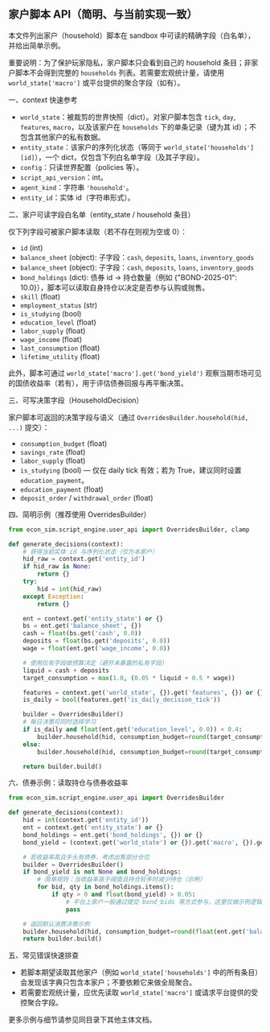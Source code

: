 ## 家户脚本 API（简明、与当前实现一致）

本文件列出家户（household）脚本在 sandbox 中可读的精确字段（白名单），并给出简单示例。

重要说明：为了保护玩家隐私，家户脚本只会看到自己的 household 条目；非家户脚本不会得到完整的 `households` 列表。若需要宏观统计量，请使用 `world_state['macro']` 或平台提供的聚合字段（如有）。

一、context 快速参考

- `world_state`：被裁剪的世界快照（dict）。对家户脚本包含 `tick`, `day`, `features`, `macro`，以及该家户在 `households` 下的单条记录（键为其 id）；不包含其他家户的私有数据。
- `entity_state`：该家户的序列化状态（等同于 `world_state['households'][id]`），一个 dict，仅包含下列白名单字段（及其子字段）。
- `config`：只读世界配置（policies 等）。
- `script_api_version`：int。
- `agent_kind`：字符串 `'household'`。
- `entity_id`：实体 id（字符串形式）。

二、家户可读字段白名单（entity_state / household 条目）

仅下列字段可被家户脚本读取（若不存在则视为空或 0）：

- `id` (int)
- `balance_sheet` (object): 子字段：`cash`, `deposits`, `loans`, `inventory_goods`
- `balance_sheet` (object): 子字段：`cash`, `deposits`, `loans`, `inventory_goods`
- `bond_holdings` (dict): 债券 id -> 持仓数量（例如 {"BOND-2025-01": 10.0}），脚本可以读取自身持仓以决定是否参与认购或抛售。
- `skill` (float)
- `employment_status` (str)
- `is_studying` (bool)
- `education_level` (float)
- `labor_supply` (float)
- `wage_income` (float)
- `last_consumption` (float)
- `lifetime_utility` (float)

此外，脚本可通过 `world_state['macro'].get('bond_yield')` 观察当期市场可见的国债收益率（若有），用于评估债券回报与再平衡决策。

三、可写决策字段（HouseholdDecision）

家户脚本可返回的决策字段与语义（通过 `OverridesBuilder.household(hid, ...)` 提交）：

- `consumption_budget` (float)
- `savings_rate` (float)
- `labor_supply` (float)
- `is_studying` (bool) — 仅在 daily tick 有效；若为 True，建议同时设置 `education_payment`。
- `education_payment` (float)
- `deposit_order` / `withdrawal_order` (float)

四、简明示例（推荐使用 OverridesBuilder）

```python
from econ_sim.script_engine.user_api import OverridesBuilder, clamp

def generate_decisions(context):
    # 获得当前实体 id 与序列化状态（仅为本家户）
    hid_raw = context.get('entity_id')
    if hid_raw is None:
        return {}
    try:
        hid = int(hid_raw)
    except Exception:
        return {}

    ent = context.get('entity_state') or {}
    bs = ent.get('balance_sheet', {})
    cash = float(bs.get('cash', 0.0))
    deposits = float(bs.get('deposits', 0.0))
    wage = float(ent.get('wage_income', 0.0))

    # 使用仅有字段做预算决定（避开未暴露的私有字段）
    liquid = cash + deposits
    target_consumption = max(1.0, (0.05 * liquid + 0.5 * wage))

    features = context.get('world_state', {}).get('features', {}) or {}
    is_daily = bool(features.get('is_daily_decision_tick'))

    builder = OverridesBuilder()
    # 每日决策可同时选择学习
    if is_daily and float(ent.get('education_level', 0.0)) < 0.4:
        builder.household(hid, consumption_budget=round(target_consumption,2), savings_rate=0.1, is_studying=True, education_payment=2.0)
    else:
        builder.household(hid, consumption_budget=round(target_consumption,2), savings_rate=0.1)

    return builder.build()
```

六、债券示例：读取持仓与债券收益率

```python
from econ_sim.script_engine.user_api import OverridesBuilder

def generate_decisions(context):
    hid = int(context.get('entity_id'))
    ent = context.get('entity_state') or {}
    bond_holdings = ent.get('bond_holdings', {}) or {}
    bond_yield = (context.get('world_state') or {}).get('macro', {}).get('bond_yield')

    # 若收益率高且手头有债券，考虑出售部分仓位
    builder = OverridesBuilder()
    if bond_yield is not None and bond_holdings:
        # 简单规则：当收益率高于阈值且持仓较多时减少持仓（示例）
        for bid, qty in bond_holdings.items():
            if qty > 0 and float(bond_yield) > 0.05:
                # 平台上家户一般通过提交 bond_bids 等方式参与，这里仅做示例逻辑
                pass

    # 返回默认消费决策示例
    builder.household(hid, consumption_budget=round(float(ent.get('balance_sheet', {}).get('cash',0.0)),2), savings_rate=0.1)
    return builder.build()
```

五、常见错误快速排查

- 若脚本期望读取其他家户（例如 `world_state['households']` 中的所有条目）会发现该字典只包含本家户；不要依赖它来做全局聚合。
- 若需要宏观统计量，应优先读取 `world_state['macro']` 或请求平台提供的受控聚合字段。

更多示例与细节请参见同目录下其他主体文档。